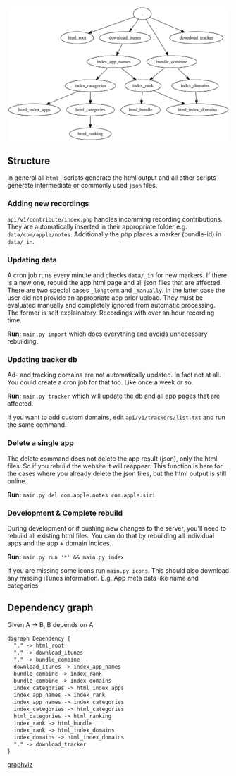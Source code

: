 ![dependency](z_dependency.svg)

## Structure

In general all `html_` scripts generate the html output and all other scripts generate intermediate or commonly used `json` files.

### Adding new recordings
`api/v1/contribute/index.php` handles incomming recording contributions. They are automatically inserted in their appropriate folder e.g. `data/com/apple/notes`. Additionally the php places a marker (bundle-id) in `data/_in`.

### Updating data
A cron job runs every minute and checks `data/_in` for new markers. If there is a new one, rebuild the app html page and all json files that are affected.  
There are two special cases `_longterm` and `_manually`. In the latter case the user did not provide an appropriate app prior upload. They must be evaluated manually and completely ignored from automatic processing.  
The former is self explainatory. Recordings with over an hour recording time.

**Run:** `main.py import` which does everything and avoids unnecessary rebuilding.

### Updating tracker db
Ad- and tracking domains are not automatically updated. In fact not at all. You could create a cron job for that too. Like once a week or so.

**Run:** `main.py tracker` which will update the db and all app pages that are affected.

If you want to add custom domains, edit `api/v1/trackers/list.txt` and run the same command.

### Delete a single app
The delete command does not delete the app result (json), only the html files. So if you rebuild the website it will reappear. This function is here for the cases where you already delete the json files, but the html output is still online.

**Run:** `main.py del com.apple.notes com.apple.siri`

### Development & Complete rebuild
During development or if pushing new changes to the server, you'll need to rebuild all existing html files. You can do that by rebuilding all individual apps and the app + domain indices.

**Run:** `main.py run '*' && main.py index`

If you are missing some icons run `main.py icons`. This should also download any missing iTunes information. E.g. App meta data like name and categories.


## Dependency graph

Given A → B, B depends on A

```
digraph Dependency {
  "." -> html_root
  "." -> download_itunes
  "." -> bundle_combine
  download_itunes -> index_app_names
  bundle_combine -> index_rank
  bundle_combine -> index_domains
  index_categories -> html_index_apps
  index_app_names -> index_rank
  index_app_names -> index_categories
  index_categories -> html_categories
  html_categories -> html_ranking
  index_rank -> html_bundle
  index_rank -> html_index_domains
  index_domains -> html_index_domains
  "." -> download_tracker
}
```
[graphviz](http://www.webgraphviz.com/)